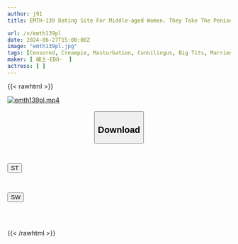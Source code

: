 ```yaml
---
author: j91
title: EMTH-139 Dating Site For Middle-aged Women. They Take The Penises Of The Men They Meet That Day In Their Mouths And Spread Their Legs... A Documentary Of A Dating Site Housewives' Circle. The Raw Sexual Intercourse Scene Of Four Women In Their 40s And 50s Is Filmed!

url: /v/emth139pl
date: 2024-06-27T15:00:00Z
image: "emth139pl.jpg"
tags: [Censored, Creampie, Masturbation, Cunnilingus, Big Tits, Married Woman, POV, Cowgirl, Electric Massager, Slut, Affair]
maker: [ 穢土-EDO-  ]
actress: [ ]
---
```



{{< rawhtml >}}

<div class="video" data-videoid="kZlxglyv9WuOV2M">
    <a href="javascript:;">
        <img src="/v/emth139pl/emth139pl.jpg" width="WIDTH" height="HEIGHT" alt="emth139pl.mp4" loading="lazy">
    </a>
</div>

<script type="text/javascript" src="https://j91.asia/asset/on-demand-st.js"></script>

<br>
  <link rel="stylesheet" href="https://j91.asia/asset/bs5.css">
  
  <center>
  <button class="btn btn-primary" type="button" data-bs-toggle="collapse" data-bs-target=".multi-collapse" aria-expanded="false" aria-controls="multiCollapseExample1 multiCollapseExample2"><h2>Download</h2></button></center>
</p>
<div class="row">
  <div class="col">
    <div class="collapse multi-collapse" id="multiCollapseExample1">
      <div class="card card-body">
	      	      <br>
<div class="buttons">  
<p><a href="/v/emth139pl/st.html" target="_blank"><button class="btn-hover color-3"><i class="fa fa-download"></i> ST</button></a></p></div>
    </div>
  </div>
</div>
  <div class="col">
    <div class="collapse multi-collapse" id="multiCollapseExample2">
      <div class="card card-body">
	      <br>
<div class="buttons">
<p><a href="/v/emth139pl/sw.html" target="_blank"><button class="btn-hover color-2"><i class="fa fa-download"></i> SW</button></a></p></div>
<br><br>
      </div>
    </div>
  </div>
</div>

{{< /rawhtml >}}